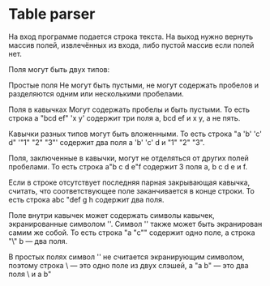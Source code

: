 # Table parser
На вход программе подается строка текста. На выход нужно вернуть массив полей, извлечённых из входа, либо пустой массив если полей нет.

Поля могут быть двух типов:

Простые поля
Не могут быть пустыми, не могут содержать пробелов и разделяются одним или несколькими пробелами.

Поля в кавычках
Могут содержать пробелы и быть пустыми. То есть строка a "bcd ef" 'x y' содержит три поля a, bcd ef и x y, а не пять.

Кавычки разных типов могут быть вложенными. То есть строка "a 'b' 'c' d" '"1" "2" "3"' содержит два поля a 'b' 'c' d и "1" "2" "3".

Поля, заключенные в кавычки, могут не отделяться от других полей пробелами. То есть строка a"b c d e"f содержит 3 поля a, b c d e и f.

Если в строке отсутствует последняя парная закрывающая кавычка, считать, что соответствующее поле заканчивается в конце строки. То есть строка abc "def g h содержит два поля.

Поле внутри кавычек может содержать символы кавычек, экранированные символом '\'. Символ '\' также может быть экранирован самим же собой. То есть строка "a \"c\"" содержит одно поле, а строка "\\" b — два поля.

В простых полях символ '\' не считается экранирующим символом, поэтому строка \\ — это одно поле из двух слэшей, а \"a b\" — это два поля \ и a b"
